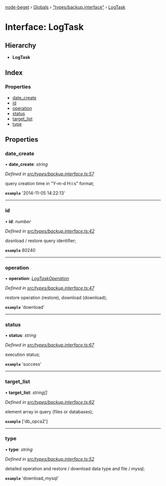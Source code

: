 [node-beget](../README.md) › [Globals](../globals.md) › ["types/backup.interface"](../modules/_types_backup_interface_.md) › [LogTask](_types_backup_interface_.logtask.md)

# Interface: LogTask

## Hierarchy

* **LogTask**

## Index

### Properties

* [date_create](_types_backup_interface_.logtask.md#date_create)
* [id](_types_backup_interface_.logtask.md#id)
* [operation](_types_backup_interface_.logtask.md#operation)
* [status](_types_backup_interface_.logtask.md#status)
* [target_list](_types_backup_interface_.logtask.md#target_list)
* [type](_types_backup_interface_.logtask.md#type)

## Properties

###  date_create

• **date_create**: *string*

*Defined in [src/types/backup.interface.ts:57](https://github.com/olehcambel/node-beget/blob/fcfb1e8/src/types/backup.interface.ts#L57)*

query creation time in "Y-m-d H:i:s" format;

**`example`** '2014-11-05 14:22:13'

___

###  id

• **id**: *number*

*Defined in [src/types/backup.interface.ts:42](https://github.com/olehcambel/node-beget/blob/fcfb1e8/src/types/backup.interface.ts#L42)*

dosnload / restore query identifier;

**`example`** 80240

___

###  operation

• **operation**: *[LogTaskOperation](../modules/_types_backup_interface_.md#logtaskoperation)*

*Defined in [src/types/backup.interface.ts:47](https://github.com/olehcambel/node-beget/blob/fcfb1e8/src/types/backup.interface.ts#L47)*

restore operation (restore), download (download);

**`example`** 'download'

___

###  status

• **status**: *string*

*Defined in [src/types/backup.interface.ts:67](https://github.com/olehcambel/node-beget/blob/fcfb1e8/src/types/backup.interface.ts#L67)*

execution status;

**`example`** 'success'

___

###  target_list

• **target_list**: *string[]*

*Defined in [src/types/backup.interface.ts:62](https://github.com/olehcambel/node-beget/blob/fcfb1e8/src/types/backup.interface.ts#L62)*

element array in query (files or databases);

**`example`** ['db_opca2']

___

###  type

• **type**: *string*

*Defined in [src/types/backup.interface.ts:52](https://github.com/olehcambel/node-beget/blob/fcfb1e8/src/types/backup.interface.ts#L52)*

detailed operation and restore / download data type and file / mysql;

**`example`** 'download_mysql'
